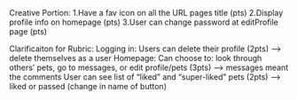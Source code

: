 Creative Portion:
1.Have a fav icon on all the URL pages title (pts)
2.Display profile info on homepage (pts)
3.User can change password at editProfile page (pts)

Clarificaiton for Rubric:
Logging in:
Users can delete their profile (2pts)
--> delete themselves as a user
Homepage:
Can choose to: look through others’ pets, go to messages, or edit profile/pets (3pts) 
--> messages meant the comments
User can see list of “liked” and “super-liked” pets (2pts)
--> liked or passed (change in name of button)



